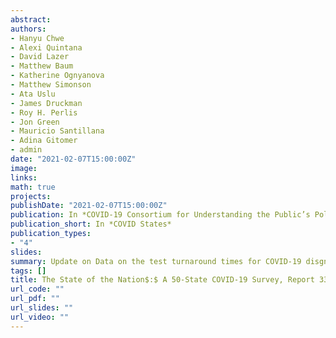 ```yaml
---
abstract: 
authors:
- Hanyu Chwe
- Alexi Quintana
- David Lazer
- Matthew Baum
- Katherine Ognyanova
- Matthew Simonson
- Ata Uslu
- James Druckman
- Roy H. Perlis
- Jon Green
- Mauricio Santillana
- Adina Gitomer
- admin
date: "2021-02-07T15:00:00Z"
image:
links:
math: true
projects:
publishDate: "2021-02-07T15:00:00Z"
publication: In *COVID-19 Consortium for Understanding the Public’s Policy Preferences Across States*
publication_short: In *COVID States*
publication_types:
- "4"
slides: 
summary: Update on Data on the test turnaround times for COVID-19 disgnosis
tags: []
title: The State of the Nation$:$ A 50-State COVID-19 Survey, Report 33$:$ Update on COVID-19 test turnaround times across the country
url_code: ""
url_pdf: ""
url_slides: ""
url_video: ""
---
```


